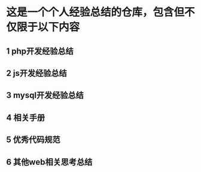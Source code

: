 # 这是一个个人经验总结的仓库，包含但不仅限于以下内容
## 1 php开发经验总结
## 2 js开发经验总结
## 3 mysql开发经验总结
## 4 相关手册
## 5 优秀代码规范
## 6 其他web相关思考总结
